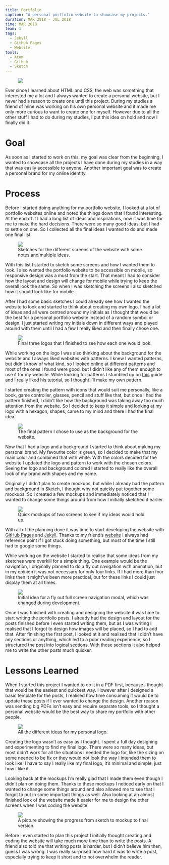 ```yaml
---
title: Portfolio
caption: "A personal portfolio website to showcase my projects."
duration: MAR 2018 - JUL 2018
time: MAR 2018
team: 1
tags:
  - Jekyll
  - GitHub Pages
  - Website
tools:
  - Atom
  - Github
  - Sketch
---
```


<figure>
  <img src="/assets/img/portfolio/pf-header.png">
</figure>

Ever since I learned about HTML and CSS, the web was something that interested me a lot and I always wanted to create a personal website, but I never had a reason to create one until this project. During my studies a friend of mine was working on his own personal website and it made me only more curious to want to create one for myself. However due to all the other stuff I had to do during my studies, I put this idea on hold and now I finally did it.

# Goal

As soon as i started to work on this, my goal was clear from the beginning, I wanted to showcase all the projects I have done during my studies in a way that was easily accessible to anyone. Another important goal was to create a personal brand for my online identity.

# Process

Before I started doing anything for my portfolio website, I looked at a lot of portfolio websites online and noted the things down that I found interesting. At the end of it I had a long list of ideas and inspirations, now it was time for me to make the hard decisions. There were so many good ideas, but I had to settle on one. So I collected all the final ideas I wanted to do and made one final list.

<figure>
  <img src="/assets/img/portfolio/pf-screens.png">
  <figcaption>Sketches for the different screens of the website with some notes and multiple ideas.</figcaption>
</figure>

With this list I started to sketch some screens and how I wanted them to look. I also wanted the portfolio website to be accessible on mobile, so responsive design was a must from the start. That meant I had to consider how the layout and design will change for mobile while trying to keep the overall look the same. So when I was sketching the screens I also sketched how it should look like for mobile.

After I had some basic sketches I could already see how I wanted the website to look and started to think about creating my own logo. I had a lot of ideas and all were centred around my initials as I thought that would be the best for a personal portfolio website instead of a random symbol or design. I just started writing my initials down in different ways and played around with them until I had a few I really liked and then finally chose one.

<figure>
  <img src="/assets/img/portfolio/pf-logo.png">
  <figcaption>Final three logos that I finished to see how each one would look.</figcaption>
</figure>

While working on the logo I was also thinking about the background for the website and I always liked websites with patterns. I knew I wanted patterns, but didn’t know of what kind, so I looked online at different patterns and most of the ones I found were good, but I didn’t like any of them enough to use it for my website. While looking for patterns I stumbled up on <a class="link" href="https://dotdev.co/seamless-patterns-sketch/" target="_blank">this</a> guide and I really liked his tutorial, so I thought I’ll make my own pattern.

I started creating the pattern with icons that would suit me personally, like a book, game controller, glasses, pencil and stuff like that, but once I had the pattern finished, I didn’t like how the background was taking away too much attention from the website. So I decided to keep it simple and looking at my logo with a hexagon, shapes, came to my mind and there I had the final idea.

<figure>
  <img src="/assets/img/portfolio/pf-pattern.png">
  <figcaption>The final pattern I chose to use as the background for the website.</figcaption>
</figure>

Now that I had a logo and a background I started to think about making my personal brand. My favourite color is green, so I decided to make that my main color and combined that with white. With the colors decided for the website I updated the logo and pattern to work with the chosen colors. Seeing the logo and background colored I started to really like the overall look of my brand with shapes and my name.

Originally I didn’t plan to create mockups, but while I already had the pattern and background in Sketch, I thought why not quickly put together some mockups. So I created a few mockups and immediately noticed that I wanted to change some things around from how I initially sketched it earlier.

<figure>
  <img src="/assets/img/portfolio/pf-mockup.png">
  <figcaption>Quick mockups of two screens to see if my ideas would hold up.</figcaption>
</figure>

With all of the planning done it was time to start developing the website with <a class="link" href="https://pages.github.com" target="_blank">GitHub Pages</a> and <a class="link" href="https://jekyllrb.com" target="_blank">Jekyll</a>. Thanks to my friend’s <a class="link" href="https://github.com/RadLikeWhoa/radlikewhoa.github.io" target="_blank">website</a> I always had reference point if I got stuck doing something, but most of the time I still had to google some things.

While working on the website I started to realise that some ideas from my sketches were overkill for a simple thing. One example would be the navigation, I originally planned to do a fly out navigation with animation, but in my opinion it was not necessary for only four links. If I had more than four links then it might’ve been more practical, but for these links I could just display them at all times.

<figure>
  <img src="/assets/img/portfolio/pf-nav.png">
  <figcaption>Initial idea for a fly out full screen navigation modal, which was changed during development.</figcaption>
</figure>

Once I was finished with creating and designing the website it was time to start writing the portfolio posts. I already had the design and layout for the posts finished before I even started writing them, but as I was writing I realised that I forgot to design how images will be placed, so I had to add that. After finishing the first post, I looked at it and realised that I didn’t have any sections or anything, which led to a poor reading experience, so I structured the post into logical sections. With these sections it also helped me to write the other posts much quicker.

# Lessons Learned

When I started this project I wanted to do it in a PDF first, because I thought that would be the easiest and quickest way. However after I designed a basic template for the posts, I realised how time consuming it would be to update these posts if I ever wanted to change the design. Another reason was sending big PDFs isn’t easy and require separate tools, so I thought a personal website would be the best way to share my portfolio with other people.

<figure>
  <img src="/assets/img/portfolio/pf-logos.png">
  <figcaption>All the different ideas for my personal logo.</figcaption>
</figure>

Creating the logo wasn’t as easy as I thought. I spent a full day designing and experimenting to find my final logo. There were so many ideas, but most didn’t work for all the situations I needed the logo for, like the sizing on some needed to be fix or they would not look the way I intended them to look like. I have to say I really like my final logo, it’s minimal and simple, just how I like it.

Looking back at the mockups I’m really glad that I made them even though I didn’t plan on doing them. Thanks to these mockups I noticed early on that I wanted to change some things around and also allowed me to see that I forgot to put in some important things as well. Also looking at an almost finished look of the website made it easier for me to design the other screens when I was coding the website.

<figure>
  <img src="/assets/img/portfolio/pf-progress.png">
  <figcaption>A picture showing the progress from sketch to mockup to final version.</figcaption>
</figure>

Before I even started to plan this project I initially thought creating and coding the website will take much more time than to write the posts. A friend also told me that writing posts is harder, but I didn’t believe him then, guess I was wrong. I was really surprised how hard it was to write a post, especially trying to keep it short and to not overwhelm the reader.
